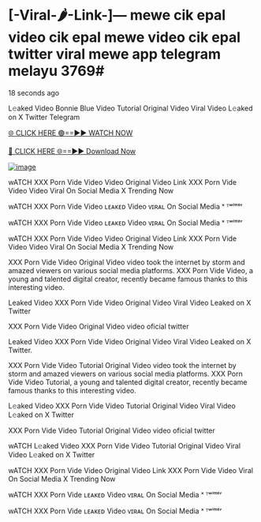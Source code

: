 # [-Viral-🌶-Link-]— mewe cik epal video cik epal mewe video cik epal twitter viral mewe app telegram melayu 3769#
18 seconds ago

L𝚎aked Video Bonnie Blue Video Tutorial Original Video Viral Video L𝚎aked on X Twitter Telegram

[🌐 CLICK HERE 🟢==►► WATCH NOW](https://4k-stream-tv01.blogspot.com/2025/01/vai00.html)

[🔴 CLICK HERE 🌐==►► Download Now](https://4k-stream-tv01.blogspot.com/2025/01/vai00.html)

[![image](https://github.com/user-attachments/assets/9fb639ed-84ad-42c3-b2f2-fd144046d747)](https://4k-stream-tv01.blogspot.com/2025/01/vai00.html)


wATCH XXX Porn Vide Video Video Original Video Link XXX Porn Vide Video Video Viral On Social Media X Trending Now

wATCH XXX Porn Vide Video ʟᴇᴀᴋᴇᴅ Video ᴠɪʀᴀʟ On Social Media ˣ ᵀʷⁱᵗᵗᵉʳ

wATCH XXX Porn Vide Video ʟᴇᴀᴋᴇᴅ Video ᴠɪʀᴀʟ On Social Media ˣ ᵀʷⁱᵗᵗᵉʳ

wATCH XXX Porn Vide Video Video Original Video Link XXX Porn Vide Video Video Viral On Social Media X Trending Now

XXX Porn Vide Video Original Video video took the internet by storm and amazed viewers on various social media platforms. XXX Porn Vide Video, a young and talented digital creator, recently became famous thanks to this interesting video.

Leaked Video XXX Porn Vide Video Original Video Viral Video Leaked on X Twitter

XXX Porn Vide Video Original Video video oficial twitter

Leaked Video XXX Porn Vide Video Original Video Viral Video Leaked on X Twitter.

XXX Porn Vide Video Tutorial Original Video video took the internet by storm and amazed viewers on various social media platforms. XXX Porn Vide Video Tutorial, a young and talented digital creator, recently became famous thanks to this interesting video.

L𝚎aked Video XXX Porn Vide Video Tutorial Original Video Viral Video L𝚎aked on X Twitter

XXX Porn Vide Video Tutorial Original Video video oficial twitter

wATCH L𝚎aked Video XXX Porn Vide Video Tutorial Original Video Viral Video L𝚎aked on X Twitter

wATCH XXX Porn Vide Video Original Video Link XXX Porn Vide Video Viral On Social Media X Trending Now

wATCH XXX Porn Vide ʟᴇᴀᴋᴇᴅ Video ᴠɪʀᴀʟ On Social Media ˣ ᵀʷⁱᵗᵗᵉʳ

wATCH XXX Porn Vide ʟᴇᴀᴋᴇᴅ Video ᴠɪʀᴀʟ On Social Media ˣ ᵀʷⁱᵗᵗᵉʳ
